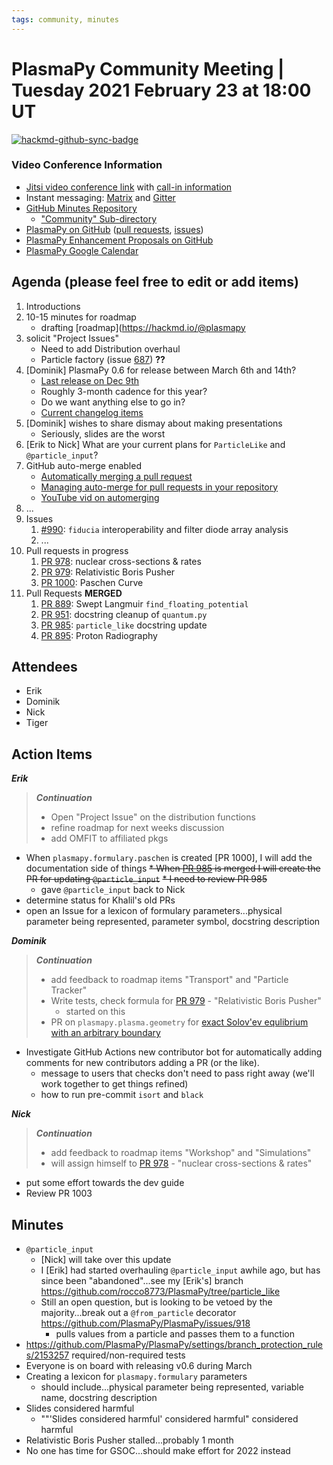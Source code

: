 ```yaml
---
tags: community, minutes
---
```


# PlasmaPy Community Meeting | Tuesday 2021 February 23 at 18:00 UT

[![hackmd-github-sync-badge](https://hackmd.io/8OxQ7vk3QDCMM0kA7pqZYA/badge)](https://hackmd.io/8OxQ7vk3QDCMM0kA7pqZYA)


### Video Conference Information
* [Jitsi video conference link](https://meet.jit.si/plasmapy) with [call-in information](https://meet.jit.si/static/dialInInfo.html?room=plasmapy) 
* Instant messaging: [Matrix](https://app.element.io/#/room/#plasmapy:openastronomy.org) and [Gitter](https://gitter.im/PlasmaPy/Lobby)
* [GitHub Minutes Repository](https://github.com/PlasmaPy/plasmapy-project/tree/master/minutes)
    * ["Community" Sub-directory](https://github.com/PlasmaPy/plasmapy-project/tree/master/minutes/_community)
* [PlasmaPy on GitHub](https://github.com/PlasmaPy/plasmapy) ([pull requests](https://github.com/PlasmaPy/plasmapy/pulls), [issues](https://github.com/PlasmaPy/plasmapy/issues))
* [PlasmaPy Enhancement Proposals on GitHub](https://github.com/PlasmaPy/PlasmaPy-PLEPs) 
* [PlasmaPy Google Calendar](https://calendar.google.com/calendar?cid=bzVsb3ZkcW0zaWxsam00ZTlrMDd2cmw5bWdAZ3JvdXAuY2FsZW5kYXIuZ29vZ2xlLmNvbQ)

## Agenda (please feel free to edit or add items)

1. Introductions
2. 10-15 minutes for roadmap
    * drafting [roadmap](https://hackmd.io/@plasmapy
3. solicit "Project Issues"
    * Need to add Distribution overhaul
    * Particle factory (issue [687](https://github.com/PlasmaPy/PlasmaPy/issues/687)) **??**
4. [Dominik] PlasmaPy 0.6 for release between March 6th and 14th?
    * [Last release on Dec 9th](https://docs.plasmapy.org/en/stable/whatsnew/index.html)
    * Roughly 3-month cadence for this year?
    * Do we want anything else to go in?
    * [Current changelog items](https://github.com/PlasmaPy/PlasmaPy/tree/master/changelog)
5. [Dominik] wishes to share dismay about making presentations
    * Seriously, slides are the worst
6. [Erik to Nick] What are your current plans for `ParticleLike` and `@particle_input`?
7. GitHub auto-merge enabled
    * [Automatically merging a pull request](https://docs.github.com/en/github/collaborating-with-issues-and-pull-requests/automatically-merging-a-pull-request)
    * [Managing auto-merge for pull requests in your repository](https://docs.github.com/en/github/administering-a-repository/managing-auto-merge-for-pull-requests-in-your-repository)
    * [YouTube vid on automerging](https://youtu.be/G_TP-2cRypU)
8. ...
9. Issues
    1. [#990](https://github.com/PlasmaPy/PlasmaPy/issues/990): `fiducia` interoperability and filter diode array analysis
    2. ...
10. Pull requests in progress 
    1. [PR 978](https://github.com/PlasmaPy/PlasmaPy/pull/978): nuclear cross-sections & rates
    2. [PR 979](https://github.com/PlasmaPy/PlasmaPy/pull/979): Relativistic Boris Pusher
    3. [PR 1000](https://github.com/PlasmaPy/PlasmaPy/pull/1000): Paschen Curve
11. Pull Requests **MERGED**
    1. [PR 889](https://github.com/PlasmaPy/PlasmaPy/pull/889): Swept Langmuir `find_floating_potential`
    2. [PR 951](https://github.com/PlasmaPy/PlasmaPy/pull/951): docstring cleanup of `quantum.py`
    3. [PR 985](https://github.com/PlasmaPy/PlasmaPy/pull/985): `particle_like` docstring update
    4. [PR 895](https://github.com/PlasmaPy/PlasmaPy/pull/895): Proton Radiography

## Attendees

* Erik
* Dominik
* Nick
* Tiger

## Action Items

***Erik***
> ***Continuation***
> * Open "Project Issue" on the distribution functions
> * refine roadmap for next weeks discussion
> * add OMFIT to affiliated pkgs
* When `plasmapy.formulary.paschen` is created [PR 1000], I will add the documentation side of things
~~* When [PR 985](https://github.com/PlasmaPy/PlasmaPy/pull/985) is merged I will create the PR for updating `@particle_input`~~
    ~~* I need to review PR 985~~
    * gave `@particle_input` back to Nick
* determine status for Khalil's old PRs
* open an Issue for a lexicon of formulary parameters...physical parameter being represented, parameter symbol, docstring description

***Dominik***
> ***Continuation***
> * add feedback to roadmap items "Transport" and "Particle Tracker"
> * Write tests, check formula for [PR 979](https://github.com/PlasmaPy/PlasmaPy/pull/979) - "Relativistic Boris Pusher"
>    * started on this
> * PR on `plasmapy.plasma.geometry` for [exact Solov'ev equlibrium with an arbitrary boundary](https://arxiv.org/pdf/1908.04449.pdf)
* Investigate GitHub Actions new contributor bot for automatically adding comments for new contributors adding a PR (or the like).
    * message to users that checks don't need to pass right away (we'll work together to get things refined)
    * how to run pre-commit `isort` and `black`

***Nick***
> ***Continuation***
> * add feedback to roadmap items "Workshop" and "Simulations"
> * will assign himself to [PR 978](https://github.com/PlasmaPy/PlasmaPy/pull/978) - "nuclear cross-sections & rates"
* put some effort towards the dev guide
* Review PR 1003

## Minutes

* `@particle_input`
    * [Nick] will take over this update
    * I [Erik] had started overhauling `@particle_input` awhile ago, but has since been "abandoned"...see my [Erik's] branch https://github.com/rocco8773/PlasmaPy/tree/particle_like
    * Still an open question, but is looking to be vetoed by the majority...break out a `@from_particle` decorator https://github.com/PlasmaPy/PlasmaPy/issues/918
        * pulls values from a particle and passes them to a function
* https://github.com/PlasmaPy/PlasmaPy/settings/branch_protection_rules/2153257 required/non-required tests
* Everyone is on board with releasing v0.6 during March
* Creating a lexicon for `plasmapy.formulary` parameters
    * should include...physical parameter being represented, variable name, docstring description
* Slides considered harmful
    * ""'Slides considered harmful' considered harmful" considered harmful
* Relativistic Boris Pusher stalled...probably 1 month
* No one has time for GSOC...should make effort for 2022 instead
